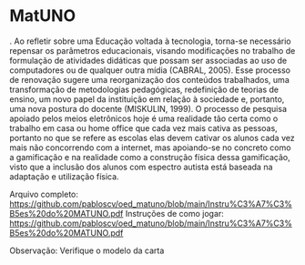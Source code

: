 # MatUNO
.
    Ao refletir sobre uma Educação voltada à tecnologia, torna-se necessário repensar os parâmetros educacionais, visando 
modificações no trabalho de formulação de atividades didáticas que possam ser associadas ao uso de computadores ou de 
qualquer outra mídia (CABRAL, 2005). Esse processo de renovação sugere uma reorganização dos conteúdos trabalhados, 
uma transformação de metodologias pedagógicas, redefinição de teorias de ensino, um novo papel da instituição em relação
à sociedade e, portanto, uma nova postura do docente (MISKULIN, 1999).
    O processo de pesquisa apoiado pelos meios eletrônicos hoje é uma realidade tão certa como o trabalho em casa ou 
home office que cada vez mais cativa as pessoas, portanto no que se refere as escolas elas devem cativar os alunos 
cada vez mais não concorrendo com a internet, mas apoiando-se no concreto como a gamificação e na realidade como a 
construção física dessa gamificação, visto que a inclusão dos alunos com espectro autista está baseada na adaptação 
e utilização física. 

Arquivo completo: https://github.com/pabloscv/oed_matuno/blob/main/Instru%C3%A7%C3%B5es%20do%20MATUNO.pdf
Instruções de como jogar: https://github.com/pabloscv/oed_matuno/blob/main/Instru%C3%A7%C3%B5es%20do%20MATUNO.pdf

Observação: Verifique o modelo da carta
